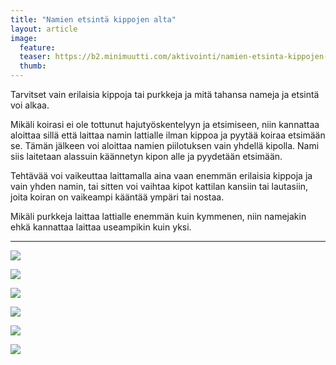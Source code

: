 ```yaml
---
title: "Namien etsintä kippojen alta"
layout: article
image:
  feature:
  teaser: https://b2.minimuutti.com/aktivointi/namien-etsinta-kippojen-alta/DSC42562-245px.jpg
  thumb:
---
```


Tarvitset vain erilaisia kippoja tai purkkeja ja mitä tahansa nameja ja etsintä voi alkaa.

Mikäli koirasi ei ole tottunut hajutyöskentelyyn ja etsimiseen, niin kannattaa aloittaa sillä että laittaa namin lattialle ilman kippoa ja pyytää koiraa etsimään se. Tämän jälkeen voi aloittaa namien piilotuksen vain yhdellä kipolla. Nami siis laitetaan alassuin käännetyn kipon alle ja pyydetään etsimään.

Tehtävää voi vaikeuttaa laittamalla aina vaan enemmän erilaisia kippoja ja vain yhden namin, tai sitten voi vaihtaa kipot kattilan kansiin tai lautasiin, joita koiran on vaikeampi kääntää ympäri tai nostaa.

Mikäli purkkeja laittaa lattialle enemmän kuin kymmenen, niin namejakin ehkä kannattaa laittaa useampikin kuin yksi.

---

![](https://b2.minimuutti.com/aktivointi/namien-etsinta-kippojen-alta/DSC30657_2-800px.jpg)

![](https://b2.minimuutti.com/aktivointi/namien-etsinta-kippojen-alta/DSC30665_2-800px.jpg)

![](https://b2.minimuutti.com/aktivointi/namien-etsinta-kippojen-alta/DSC30666_2-800px.jpg)

![](https://b2.minimuutti.com/aktivointi/namien-etsinta-kippojen-alta/DSC42557-800px.jpg)

![](https://b2.minimuutti.com/aktivointi/namien-etsinta-kippojen-alta/DSC42562-800px.jpg)

![](https://b2.minimuutti.com/aktivointi/namien-etsinta-kippojen-alta/DSC42614-800px.jpg)
